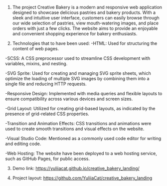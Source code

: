 1. The project Creative Bakery is a modern and responsive web application designed to showcase delicious pastries and bakery products. With a sleek and intuitive user interface, customers can easily browse through our wide selection of pastries, view mouth-watering images, and place orders with just a few clicks. The website aims to provide an enjoyable and convenient shopping experience for bakery enthusiasts.

2. Technologies that to have been used:
-HTML: Used for structuring the content of web pages.

-SCSS: A CSS preprocessor used to streamline CSS development with variables, mixins, and nesting.

-SVG Sprite: Used for creating and managing SVG sprite sheets, which optimize the loading of multiple SVG images by combining them into a single file and reducing HTTP requests.

-Responsive Design: Implemented with media queries and flexible layouts to ensure compatibility across various devices and screen sizes.

-Grid Layout: Utilized for creating grid-based layouts, as indicated by the presence of grid-related CSS properties.

-Transition and Animation Effects: CSS transitions and animations were used to create smooth transitions and visual effects on the website.

-Visual Studio Code: Mentioned as a commonly used code editor for writing and editing code.

-Web Hosting: The website have been deployed to a web hosting service, such as GitHub Pages, for public access.

3. Demo link: https://yuliiacat.github.io/creative_bakery_landing/

4. Project layout: https://github.com/YuliiaCat/creative_bakery_landing
